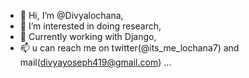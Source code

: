 - 👋 Hi, I’m @Divyalochana,
- 👀 I’m interested in doing research,
- 🌱 Currently working with Django,
- 📫 u can reach me on twitter(@its_me_lochana7) and mail(divyayoseph419@gmail.com) ...

<!---
Divyalochana/Divyalochana is a ✨ special ✨ repository because its `README.md` (this file) appears on your GitHub profile.
You can click the Preview link to take a look at your changes.
--->
